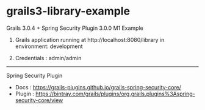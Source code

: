 # grails3-library-example
Grails 3.0.4 + Spring Security Plugin 3.0.0 M1 Example

1) Grails application running at http://localhost:8080/library in environment: development

2) Credentials : admin/admin

----------------------------------------------------------------------------------------------
Spring Security Plugin
- Docs : https://grails-plugins.github.io/grails-spring-security-core/ 
- Plugin : https://bintray.com/grails/plugins/org.grails.plugins%3Aspring-security-core/view 
